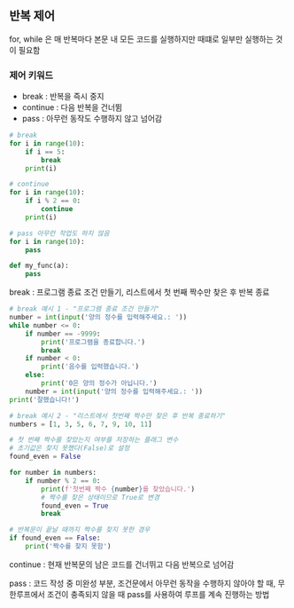 ## 반복 제어

for, while 은 매 반복마다 본문 내 모든 코드를 실행하지만 때떄로 일부만 실행하는 것이 필요함

### 제어 키워드

- break : 반복을 즉시 중지
- continue :  다음 반복을 건너뜀
- pass : 아무런 동작도 수행하지 않고 넘어감

```python
# break
for i in range(10):
    if i == 5:
        break
    print(i)

# continue
for i in range(10):
    if i % 2 == 0:
        continue
    print(i)

# pass 아무런 작업도 하지 않음
for i in range(10):
    pass

def my_func(a):
    pass

```

break : 프로그램 종료 조건 만들기, 리스트에서 첫 번째 짝수만 찾은 후 반복 종료

```python
# break 예시 1 - "프로그램 종료 조건 만들기"
number = int(input('양의 정수를 입력해주세요.: '))
while number <= 0:
    if number == -9999:
        print('프로그램을 종료합니다.')
        break
    if number < 0:
        print('음수를 입력했습니다.')
    else:
        print('0은 양의 정수가 아닙니다.')
    number = int(input('양의 정수를 입력해주세요.: '))
print('잘했습니다!')

```

```python
# break 예시 2 - "리스트에서 첫번째 짝수만 찾은 후 반복 종료하기"
numbers = [1, 3, 5, 6, 7, 9, 10, 11]

# 첫 번째 짝수를 찾았는지 여부를 저장하는 플래그 변수
# 초기값은 찾지 못했다(False)로 설정
found_even = False

for number in numbers:
    if number % 2 == 0:
        print(f'첫번째 짝수 {number}를 찾았습니다.')
        # 짝수를 찾은 상태이므로 True로 변경
        found_even = True
        break

# 반복문이 끝날 때까지 짝수를 찾지 못한 경우
if found_even == False:
    print('짝수를 찾지 못함')

```

continue : 현재 반복문의 남은 코드를 건너뛰고 다음 반복으로 넘어감

pass : 코드 작성 중 미완성 부분, 조건문에서 아무런 동작을 수행하지 않아야 할 때, 무한루프에서 조건이 충족되지 않을 때 pass를 사용하여 루프를 계속 진행하는 방법
